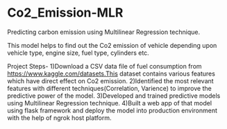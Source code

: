 # Co2_Emission-MLR
Predicting carbon emission using Multilinear Regression technique.

This model helps to find out the Co2 emission of vehicle depending upon vehicle type, engine size, fuel type, cylinders etc. 

Project Steps-
1)Download a CSV data file of fuel consumption from https://www.kaggle.com/datasets.This dataset contains various features which have direct effect on Co2 emission.
2)Identified the most relevant features with different techniques(Correlation, Varience) to improve the predictive power of the model.
3)Developed and trained predictive models using Multilinear Regression technique.
4)Built a web app of that model using flask framework and deploy the model into production environment with the help of ngrok host platform.
